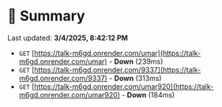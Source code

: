 # 📖 Summary
Last updated: **3/4/2025, 8:42:12 PM**

- `GET` [https://talk-m6gd.onrender.com/umar](https://talk-m6gd.onrender.com/umar) - **Down** (239ms)
- `GET` [https://talk-m6gd.onrender.com/9337](https://talk-m6gd.onrender.com/9337) - **Down** (313ms)
- `GET` [https://talk-m6gd.onrender.com/umar920](https://talk-m6gd.onrender.com/umar920) - **Down** (184ms)
